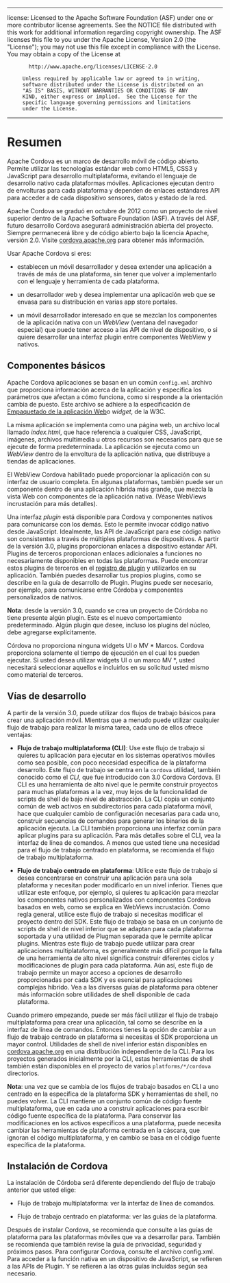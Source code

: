 * * *

license: Licensed to the Apache Software Foundation (ASF) under one or more contributor license agreements. See the NOTICE file distributed with this work for additional information regarding copyright ownership. The ASF licenses this file to you under the Apache License, Version 2.0 (the "License"); you may not use this file except in compliance with the License. You may obtain a copy of the License at

           http://www.apache.org/licenses/LICENSE-2.0
    
         Unless required by applicable law or agreed to in writing,
         software distributed under the License is distributed on an
         "AS IS" BASIS, WITHOUT WARRANTIES OR CONDITIONS OF ANY
         KIND, either express or implied.  See the License for the
         specific language governing permissions and limitations
         under the License.
    

* * *

# Resumen

Apache Cordova es un marco de desarrollo móvil de código abierto. Permite utilizar las tecnologías estándar web como HTML5, CSS3 y JavaScript para desarrollo multiplataforma, evitando el lenguaje de desarrollo nativo cada plataformas móviles. Aplicaciones ejecutan dentro de envolturas para cada plataforma y dependen de enlaces estándares API para acceder a de cada dispositivo sensores, datos y estado de la red.

Apache Cordova se graduó en octubre de 2012 como un proyecto de nivel superior dentro de la Apache Software Foundation (ASF). A través del ASF, futuro desarrollo Cordova asegurará administración abierta del proyecto. Siempre permanecerá libre y de código abierto bajo la licencia Apache, versión 2.0. Visite [cordova.apache.org][1] para obtener más información.

 [1]: http://cordova.apache.org

Usar Apache Cordova si eres:

*   establecen un móvil desarrollador y desea extender una aplicación a través de más de una plataforma, sin tener que volver a implementarlo con el lenguaje y herramienta de cada plataforma.

*   un desarrollador web y desea implementar una aplicación web que se envasa para su distribución en varias app store portales.

*   un móvil desarrollador interesado en que se mezclan los componentes de la aplicación nativa con un *WebView* (ventana del navegador especial) que puede tener acceso a las API de nivel de dispositivo, o si quiere desarrollar una interfaz plugin entre componentes WebView y nativos.

## Componentes básicos

Apache Cordova aplicaciones se basan en un común `config.xml` archivo que proporciona información acerca de la aplicación y especifica los parámetros que afectan a cómo funciona, como si responde a la orientación cambia de puesto. Este archivo se adhiere a la especificación de [Empaquetado de la aplicación Web][2]o *widget*, de la W3C.

 [2]: http://www.w3.org/TR/widgets/

La misma aplicación se implementa como una página web, un archivo local llamado *index.html*, que hace referencia a cualquier CSS, JavaScript, imágenes, archivos multimedia u otros recursos son necesarios para que se ejecute de forma predeterminada. La aplicación se ejecuta como un *WebView* dentro de la envoltura de la aplicación nativa, que distribuye a tiendas de aplicaciones.

El WebView Cordova habilitado puede proporcionar la aplicación con su interfaz de usuario completa. En algunas plataformas, también puede ser un componente dentro de una aplicación híbrida más grande, que mezcla la vista Web con componentes de la aplicación nativa. (Véase WebViews incrustación para más detalles).

Una interfaz *plugin* está disponible para Cordova y componentes nativos para comunicarse con los demás. Esto le permite invocar código nativo desde JavaScript. Idealmente, las API de JavaScript para ese código nativo son consistentes a través de múltiples plataformas de dispositivos. A partir de la versión 3.0, plugins proporcionan enlaces a dispositivo estándar API. Plugins de terceros proporcionan enlaces adicionales a funciones no necesariamente disponibles en todas las plataformas. Puede encontrar estos plugins de terceros en el [registro de plugin][3] y utilizarlos en su aplicación. También puedes desarrollar tus propios plugins, como se describe en la guía de desarrollo de Plugin. Plugins puede ser necesario, por ejemplo, para comunicarse entre Córdoba y componentes personalizados de nativos.

 [3]: http://plugins.cordova.io

**Nota**: desde la versión 3.0, cuando se crea un proyecto de Córdoba no tiene presente algún plugin. Este es el nuevo comportamiento predeterminado. Algún plugin que desee, incluso los plugins del núcleo, debe agregarse explícitamente.

Córdova no proporciona ninguna widgets UI o MV * Marcos. Cordova proporciona solamente el tiempo de ejecución en el cual los pueden ejecutar. Si usted desea utilizar widgets UI o un marco MV *, usted necesitará seleccionar aquellos e incluirlos en su solicitud usted mismo como material de terceros.

## Vías de desarrollo

A partir de la versión 3.0, puede utilizar dos flujos de trabajo básicos para crear una aplicación móvil. Mientras que a menudo puede utilizar cualquier flujo de trabajo para realizar la misma tarea, cada uno de ellos ofrece ventajas:

*   **Flujo de trabajo multiplataforma (CLI)**: Use este flujo de trabajo si quieres tu aplicación para ejecutar en los sistemas operativos móviles como sea posible, con poco necesidad específica de la plataforma desarrollo. Este flujo de trabajo se centra en la `cordova` utilidad, también conocido como el *CLI*, que fue introducido con 3.0 Cordova Cordova. El CLI es una herramienta de alto nivel que le permite construir proyectos para muchas plataformas a la vez, muy lejos de la funcionalidad de scripts de shell de bajo nivel de abstracción. La CLI copia un conjunto común de web activos en subdirectorios para cada plataforma móvil, hace que cualquier cambio de configuración necesarias para cada uno, construir secuencias de comandos para generar los binarios de la aplicación ejecuta. La CLI también proporciona una interfaz común para aplicar plugins para su aplicación. Para más detalles sobre el CLI, vea la interfaz de línea de comandos. A menos que usted tiene una necesidad para el flujo de trabajo centrado en plataforma, se recomienda el flujo de trabajo multiplataforma.

*   **Flujo de trabajo centrado en plataforma**: Utilice este flujo de trabajo si desea concentrarse en construir una aplicación para una sola plataforma y necesitan poder modificarlo en un nivel inferior. Tienes que utilizar este enfoque, por ejemplo, si quieres tu aplicación para mezclar los componentes nativos personalizados con componentes Cordova basados en web, como se explica en WebViews incrustación. Como regla general, utilice este flujo de trabajo si necesitas modificar el proyecto dentro del SDK. Este flujo de trabajo se basa en un conjunto de scripts de shell de nivel inferior que se adaptan para cada plataforma soportada y una utilidad de Plugman separada que le permite aplicar plugins. Mientras este flujo de trabajo puede utilizar para crear aplicaciones multiplataforma, es generalmente más difícil porque la falta de una herramienta de alto nivel significa construir diferentes ciclos y modificaciones de plugin para cada plataforma. Aún así, este flujo de trabajo permite un mayor acceso a opciones de desarrollo proporcionadas por cada SDK y es esencial para aplicaciones complejas híbrido. Vea a las diversas guías de plataforma para obtener más información sobre utilidades de shell disponible de cada plataforma.

Cuando primero empezando, puede ser más fácil utilizar el flujo de trabajo multiplataforma para crear una aplicación, tal como se describe en la interfaz de línea de comandos. Entonces tienes la opción de cambiar a un flujo de trabajo centrado en plataforma si necesitas el SDK proporciona un mayor control. Utilidades de shell de nivel inferior están disponibles en [cordova.apache.org][1] en una distribución independiente de la CLI. Para los proyectos generados inicialmente por la CLI, estas herramientas de shell también están disponibles en el proyecto de varios `platforms/*/cordova` directorios.

**Nota**: una vez que se cambia de los flujos de trabajo basados en CLI a uno centrado en la específica de la plataforma SDK y herramientas de shell, no puedes volver. La CLI mantiene un conjunto común de código fuente multiplataforma, que en cada uno a construir aplicaciones para escribir código fuente específica de la plataforma. Para conservar las modificaciones en los activos específicos a una plataforma, puede necesita cambiar las herramientas de plataforma centrada en la cáscara, que ignoran el código multiplataforma, y en cambio se basa en el código fuente específica de la plataforma.

## Instalación de Cordova

La instalación de Córdoba será diferente dependiendo del flujo de trabajo anterior que usted elige:

*   Flujo de trabajo multiplataforma: ver la interfaz de línea de comandos.

*   Flujo de trabajo centrado en plataforma: ver las guias de la plataforma.

Después de instalar Cordova, se recomienda que consulte a las guías de plataforma para las plataformas móviles que va a desarrollar para. También se recomienda que también revise la guía de privacidad, seguridad y próximos pasos. Para configurar Cordova, consulte el archivo config.xml. Para acceder a la función nativa en un dispositivo de JavaScript, se refieren a las APIs de Plugin. Y se refieren a las otras guías incluidas según sea necesario.